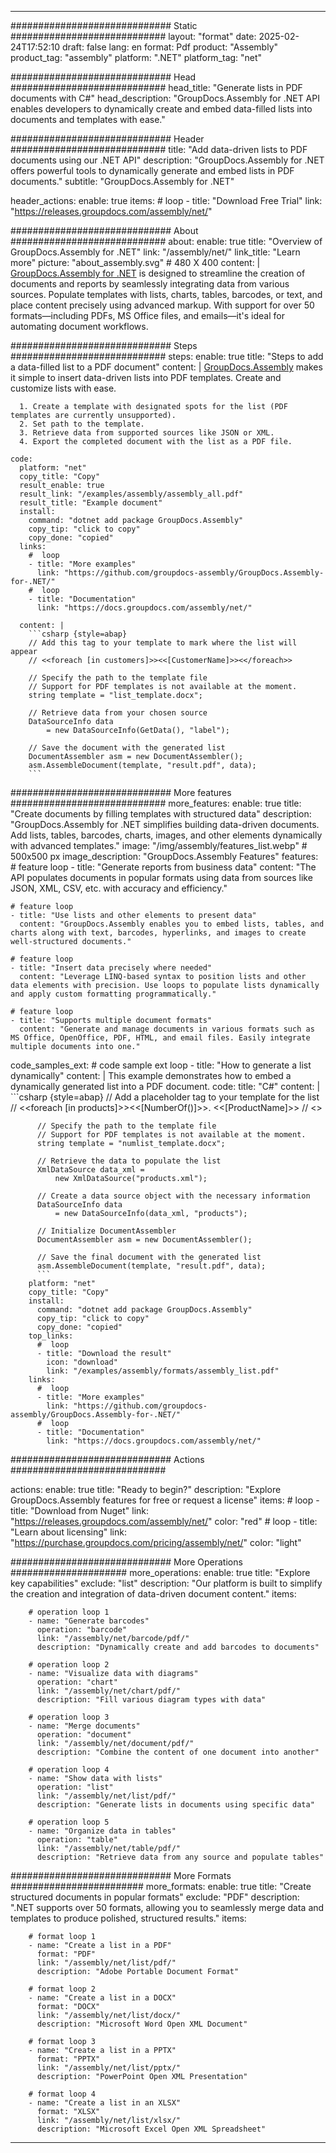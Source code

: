 



---
############################# Static ############################
layout: "format"
date:  2025-02-24T17:52:10
draft: false
lang: en
format: Pdf
product: "Assembly"
product_tag: "assembly"
platform: ".NET"
platform_tag: "net"

############################# Head ############################
head_title: "Generate lists in PDF documents with C#"
head_description: "GroupDocs.Assembly for .NET API enables developers to dynamically create and embed data-filled lists into documents and templates with ease."

############################# Header ############################
title: "Add data-driven lists to PDF documents using our .NET API" 
description: "GroupDocs.Assembly for .NET offers powerful tools to dynamically generate and embed lists in PDF documents."
subtitle: "GroupDocs.Assembly for .NET" 

header_actions:
  enable: true
  items:
    #  loop
    - title: "Download Free Trial"
      link: "https://releases.groupdocs.com/assembly/net/"
      
############################# About ############################
about:
    enable: true
    title: "Overview of GroupDocs.Assembly for .NET"
    link: "/assembly/net/"
    link_title: "Learn more"
    picture: "about_assembly.svg" # 480 X 400
    content: |
       [GroupDocs.Assembly for .NET](/assembly/net/) is designed to streamline the creation of documents and reports by seamlessly integrating data from various sources. Populate templates with lists, charts, tables, barcodes, or text, and place content precisely using advanced markup. With support for over 50 formats—including PDFs, MS Office files, and emails—it's ideal for automating document workflows.

############################# Steps ############################
steps:
    enable: true
    title: "Steps to add a data-filled list to a PDF document"
    content: |
      [GroupDocs.Assembly](/assembly/net/) makes it simple to insert data-driven lists into PDF templates. Create and customize lists with ease.
      
      1. Create a template with designated spots for the list (PDF templates are currently unsupported).
      2. Set path to the template.
      3. Retrieve data from supported sources like JSON or XML.
      4. Export the completed document with the list as a PDF file.
   
    code:
      platform: "net"
      copy_title: "Copy"
      result_enable: true
      result_link: "/examples/assembly/assembly_all.pdf"
      result_title: "Example document"
      install:
        command: "dotnet add package GroupDocs.Assembly"
        copy_tip: "click to copy"
        copy_done: "copied"
      links:
        #  loop
        - title: "More examples"
          link: "https://github.com/groupdocs-assembly/GroupDocs.Assembly-for-.NET/"
        #  loop
        - title: "Documentation"
          link: "https://docs.groupdocs.com/assembly/net/"
          
      content: |
        ```csharp {style=abap}
        // Add this tag to your template to mark where the list will appear
        // <<foreach [in customers]>><<[CustomerName]>><</foreach>>

        // Specify the path to the template file
        // Support for PDF templates is not available at the moment.
        string template = "list_template.docx";

        // Retrieve data from your chosen source
        DataSourceInfo data 
            = new DataSourceInfo(GetData(), "label");

        // Save the document with the generated list
        DocumentAssembler asm = new DocumentAssembler();
        asm.AssembleDocument(template, "result.pdf", data);
        ```            

############################# More features ############################
more_features:
  enable: true
  title: "Create documents by filling templates with structured data"
  description: "GroupDocs.Assembly for .NET simplifies building data-driven documents. Add lists, tables, barcodes, charts, images, and other elements dynamically with advanced templates."
  image: "/img/assembly/features_list.webp" # 500x500 px
  image_description: "GroupDocs.Assembly Features"
  features:
    # feature loop
    - title: "Generate reports from business data"
      content: "The API populates documents in popular formats using data from sources like JSON, XML, CSV, etc. with accuracy and efficiency."

    # feature loop
    - title: "Use lists and other elements to present data"
      content: "GroupDocs.Assembly enables you to embed lists, tables, and charts along with text, barcodes, hyperlinks, and images to create well-structured documents."

    # feature loop
    - title: "Insert data precisely where needed"
      content: "Leverage LINQ-based syntax to position lists and other data elements with precision. Use loops to populate lists dynamically and apply custom formatting programmatically."

    # feature loop
    - title: "Supports multiple document formats"
      content: "Generate and manage documents in various formats such as MS Office, OpenOffice, PDF, HTML, and email files. Easily integrate multiple documents into one."
      
  code_samples_ext:
    # code sample ext loop
    - title: "How to generate a list dynamically"
      content: |
        This example demonstrates how to embed a dynamically generated list into a PDF document.
      code:
        title: "C#"
        content: |
          ```csharp {style=abap}
          // Add a placeholder tag to your template for the list
          // <<foreach [in products]>><<[NumberOf()]>>. <<[ProductName]>>
          // <</foreach>>

          // Specify the path to the template file
          // Support for PDF templates is not available at the moment.
          string template = "numlist_template.docx";

          // Retrieve the data to populate the list
          XmlDataSource data_xml =
              new XmlDataSource("products.xml");

          // Create a data source object with the necessary information
          DataSourceInfo data 
              = new DataSourceInfo(data_xml, "products");

          // Initialize DocumentAssembler
          DocumentAssembler asm = new DocumentAssembler();

          // Save the final document with the generated list
          asm.AssembleDocument(template, "result.pdf", data);
          ```
        platform: "net"
        copy_title: "Copy"
        install:
          command: "dotnet add package GroupDocs.Assembly"
          copy_tip: "click to copy"
          copy_done: "copied"
        top_links:
          #  loop
          - title: "Download the result"
            icon: "download"
            link: "/examples/assembly/formats/assembly_list.pdf"
        links:
          #  loop
          - title: "More examples"
            link: "https://github.com/groupdocs-assembly/GroupDocs.Assembly-for-.NET/"
          #  loop
          - title: "Documentation"
            link: "https://docs.groupdocs.com/assembly/net/"
            

            


############################# Actions ############################

actions:
  enable: true
  title: "Ready to begin?"
  description: "Explore GroupDocs.Assembly features for free or request a license"
  items:
    #  loop
    - title: "Download from Nuget"
      link: "https://releases.groupdocs.com/assembly/net/"
      color: "red"
        #  loop
    - title: "Learn about licensing"
      link: "https://purchase.groupdocs.com/pricing/assembly/net/"
      color: "light"


############################# More Operations #####################
more_operations:
    enable: true
    title: "Explore key capabilities"
    exclude: "list"
    description: "Our platform is built to simplify the creation and integration of data-driven document content."
    items: 
          
        # operation loop 1
        - name: "Generate barcodes"
          operation: "barcode"
          link: "/assembly/net/barcode/pdf/"
          description: "Dynamically create and add barcodes to documents"

        # operation loop 2
        - name: "Visualize data with diagrams"
          operation: "chart"
          link: "/assembly/net/chart/pdf/"
          description: "Fill various diagram types with data"

        # operation loop 3
        - name: "Merge documents"
          operation: "document"
          link: "/assembly/net/document/pdf/"
          description: "Combine the content of one document into another"

        # operation loop 4
        - name: "Show data with lists"
          operation: "list"
          link: "/assembly/net/list/pdf/"
          description: "Generate lists in documents using specific data"

        # operation loop 5
        - name: "Organize data in tables"
          operation: "table"
          link: "/assembly/net/table/pdf/"
          description: "Retrieve data from any source and populate tables"
         
          
############################# More Formats ########################
more_formats:
    enable: true
    title: "Create structured documents in popular formats"
    exclude: "PDF"
    description: ".NET supports over 50 formats, allowing you to seamlessly merge data and templates to produce polished, structured results."
    items: 
          
        # format loop 1
        - name: "Create a list in a PDF"
          format: "PDF"
          link: "/assembly/net/list/pdf/"
          description: "Adobe Portable Document Format"
          
        # format loop 2
        - name: "Create a list in a DOCX"
          format: "DOCX"
          link: "/assembly/net/list/docx/"
          description: "Microsoft Word Open XML Document"
          
        # format loop 3
        - name: "Create a list in a PPTX"
          format: "PPTX"
          link: "/assembly/net/list/pptx/"
          description: "PowerPoint Open XML Presentation"
          
        # format loop 4
        - name: "Create a list in an XLSX"
          format: "XLSX"
          link: "/assembly/net/list/xlsx/"
          description: "Microsoft Excel Open XML Spreadsheet"


          

---